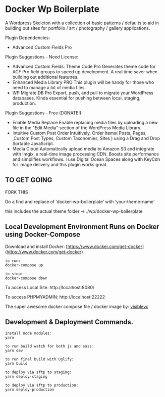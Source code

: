 # Docker Wp Boilerplate

A Wordpress Skeleton with a collection of basic patterns / defaults to aid in building out sites for portfolio / art / photography / gallery applications.

Plugin Dependencies:
+ Advanced Custom Fields Pro

Plugin Suggestions - Need License:
+ Advanced Custom Fields: Theme Code Pro
    Generates theme code for ACF Pro field groups to speed up development. A real time saver when building out additional featutres.
+	Enhanced Media Library PRO
    This plugin will be handy for those who need to manage a lot of media files.
+ WP Migrate DB Pro
    Export, push, and pull to migrate your WordPress databases. Kinda essential for pushing between local, staging, production.

Plugin Suggestions - Free (DONATE!):
+ Enable Media Replace
    Enable replacing media files by uploading a new file in the "Edit Media" section of the WordPress Media Library.
+ Intuitive Custom Post Order
    Intuitively, Order Items( Posts, Pages, ,Custom Post Types, Custom Taxonomies, Sites ) using a Drag and Drop Sortable JavaScript.
+ Media Cloud
    Automatically upload media to Amazon S3 and integrate with Imgix, a real-time image processing CDN. Boosts site performance and simplifies workflows. I use Digital Ocean Spaces along with KeyCdn for image delivery and this plugin works great.

## TO GET GOING

FORK THIS

Do a find and replace of 'docker-wp-boilerplate' with 'your-theme-name'

this includes the actual theme folder -> ./wp/docker-wp-boilerplate

## Local Development Environment Runs on Docker using Docker-Compose
Download and install Docker: [https://www.docker.com/get-docker](https://www.docker.com/get-docker)
    
    to run:
    docker-compose up
    
    to stop:
    docker-compose down


To access Local Site: http://localhost:8080/

To access PHPMYADMIN: http://localhost:22222

The super awesome docker compose file / docker image by: [visiblevc](https://github.com/visiblevc/wordpress-starter)

## Development & Deployment Commands.

    install node modules:
    yarn

    to run build watch for both js and sass:
    yarn dev
    
    to run final build with Uglify:
    yarn build

    to deploy via sftp to staging:
    yarn deploy-staging

    to deploy via sftp to production:
    yarn deploy-production
